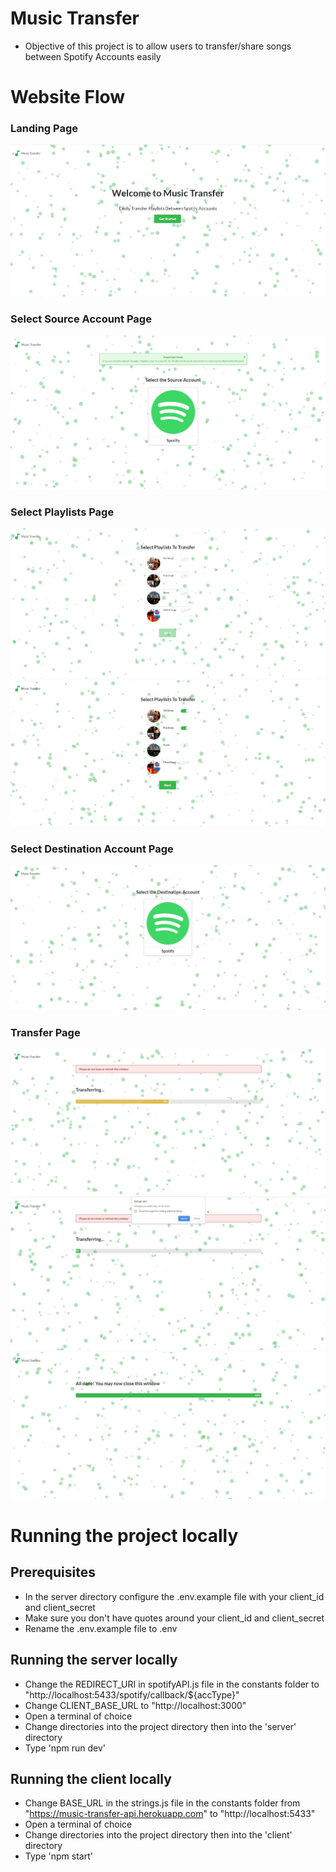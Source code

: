 # Music Transfer

- Objective of this project is to allow users to transfer/share songs between Spotify Accounts easily

# Website Flow

### Landing Page

  <img src="screenshots/landingPage.JPG" style="margin-bottom:10px margin-top: 10px" >
  
  ### Select Source Account Page
  <img src="screenshots/selectSourcePage.JPG" style="margin-bottom:10px margin-top: 10px"> 
  
  ### Select Playlists Page
  <img src="screenshots/selectPlaylistsPage.JPG" style="margin-bottom:10px margin-top: 10px"> 
  <img src="screenshots/selectPlaylistsPage2.JPG" style="margin-bottom:10px margin-top: 10px">
  
  ### Select Destination Account Page
  <img src="screenshots/selectDestinationPage.JPG" style="margin-bottom:10px margin-top: 10px">
  
  ### Transfer Page 
  <img src="screenshots/transferPageProgress.JPG" style="margin-bottom:10px margin-top: 10px">
  <img src="screenshots/transferPageReloadWarning.JPG" style="margin-bottom:10px margin-top: 10px"> 
  <img src="screenshots/transferPageComplete.JPG" style="margin-bottom:10px margin-top: 10px">

# Running the project locally

## Prerequisites

- In the server directory configure the .env.example file with your client_id and client_secret
- Make sure you don't have quotes around your client_id and client_secret
- Rename the .env.example file to .env

## Running the server locally

- Change the REDIRECT_URI in spotifyAPI.js file in the constants folder to "http://localhost:5433/spotify/callback/${accType}"
- Change CLIENT_BASE_URL to "http://localhost:3000"
- Open a terminal of choice
- Change directories into the project directory then into the 'server' directory
- Type 'npm run dev'

## Running the client locally

- Change BASE_URL in the strings.js file in the constants folder from "https://music-transfer-api.herokuapp.com" to "http://localhost:5433"
- Open a terminal of choice
- Change directories into the project directory then into the 'client' directory
- Type 'npm start'
